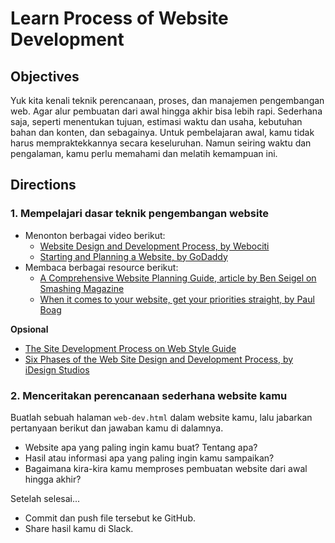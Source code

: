 # Learn Process of Website Development

## Objectives

Yuk kita kenali teknik perencanaan, proses, dan manajemen pengembangan web. Agar alur pembuatan dari awal hingga akhir bisa lebih rapi. Sederhana saja, seperti menentukan tujuan, estimasi waktu dan usaha, kebutuhan bahan dan konten, dan sebagainya. Untuk pembelajaran awal, kamu tidak harus mempraktekkannya secara keseluruhan. Namun seiring waktu dan pengalaman, kamu perlu memahami dan melatih kemampuan ini.

## Directions

### 1. Mempelajari dasar teknik pengembangan website

- Menonton berbagai video berikut:
  - [Website Design and Development Process, by Webociti](https://www.youtube.com/watch?v=gQRsgFw7tcg)
  - [Starting and Planning a Website, by GoDaddy](https://www.youtube.com/watch?v=j2SI66_gavY)
- Membaca berbagai resource berikut:
  - [A Comprehensive Website Planning Guide, article by Ben Seigel on Smashing Magazine](https://www.smashingmagazine.com/2011/06/a-comprehensive-website-planning-guide)
  - [When it comes to your website, get your priorities straight, by Paul Boag](https://boagworld.com/usability/when-it-comes-to-your-website-get-your-priorities-straight)

**Opsional**

- [The Site Development Process on Web Style Guide](http://webstyleguide.com/wsg3/1-process/7-development-process.html)
- [Six Phases of the Web Site Design and Development Process, by iDesign Studios](http://www.idesignstudios.com/faq/process)

### 2. Menceritakan perencanaan sederhana website kamu

Buatlah sebuah halaman `web-dev.html` dalam website kamu, lalu jabarkan pertanyaan berikut dan jawaban kamu di dalamnya.

- Website apa yang paling ingin kamu buat? Tentang apa?
- Hasil atau informasi apa yang paling ingin kamu sampaikan?
- Bagaimana kira-kira kamu memproses pembuatan website dari awal hingga akhir?

Setelah selesai...

- Commit dan push file tersebut ke GitHub.
- Share hasil kamu di Slack.
